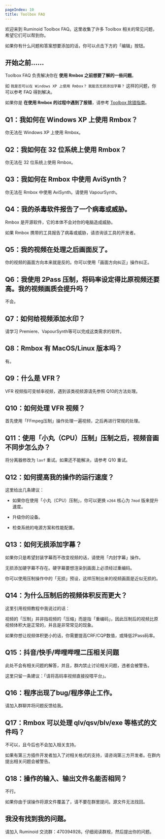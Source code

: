 ```yaml
---
pageIndex: 10
title: Toolbox FAQ
---
```


欢迎来到 Ruminoid Toolbox FAQ。这里收集了许多 Toolbox 相关的常见问题，希望它们可以帮到你。

如果你有什么问题和答案想要添加的话，你可以点击下方的「编辑」按钮。

## 开始之前……

Toolbox FAQ 负责解决你在 **使用 Rmbox 之前想要了解的一些问题**。

如 `我是否可以在 Windows XP 上使用 Rmbox？` `我能否无损添加字幕？` 这样的问题，你可以参考 FAQ 得到解决。

如果你是 **在使用 Rmbox 的过程中遇到了报错**，请参考 [Toolbox 除错指南](./Debug.html)。

## Q1：我如何在 Windows XP 上使用 Rmbox？

你无法在 Windows XP 上使用 Rmbox。

## Q2：我如何在 32 位系统上使用 Rmbox？

你无法在 32 位系统上使用 Rmbox。

## Q3：我如何在 Rmbox 中使用 AviSynth？

你无法在 Rmbox 中使用 AviSynth。请使用 VapourSynth。

## Q4：我的杀毒软件报告了一个病毒或威胁。

Rmbox 是开源软件，它的本体不会对你的电脑造成威胁。

如果 Rmbox 携带的工具报告了病毒或威胁，请咨询该工具的开发者。

## Q5：我的视频在处理之后画面反了。

你的视频的画面方向本来就是反的。你可以使用「画面方向纠正」操作纠正。

## Q6：我使用 2Pass 压制，将码率设定得比原视频还要高。我的视频画质会提升吗？

不会。

## Q7：如何给视频添加水印？

请学习 Premiere、VapourSynth等可以完成这类需求的软件。

## Q8：Rmbox 有 MacOS/Linux 版本吗？

有。

## Q9：什么是 VFR？

VFR 视频指可变帧率视频，遇到该类视频源请先参照 Q10的方法处理。

## Q10：如何处理 VFR 视频？

首先使用「FFmpeg压制」操作处理一遍视频，之后再进行常规的处理。

## Q11：使用「小丸（CPU）压制」压制之后，视频音画不同步怎么办？

将分离器修改为 `lavf` 重试。如果还不能解决，请参考 Q10 重试。

## Q12：如何提高我的操作的运行速度？

这里给出几条建议：

- 如果你在使用「小丸（CPU）压制」，你可以更换 `x264` 核心为 `7mod` 版来提升速度。

- 升级你的设备。

- 检查系统的电源方案和性能配置。

## Q13：如何无损添加字幕？

如果你只是希望封装字幕而不改变视频的话，请使用「内封字幕」操作。

无损添加硬字幕不存在。硬字幕要想渲染到画面上必须经过重编码。

你可以使用压制操作中的「无损」预设，这样压制出来的视频画面是近似无损的。

## Q14：为什么压制后的视频体积反而更大？

这里引用视频教程中我说过的话：

视频的「压制」并非指视频的「压缩」而是指「重编码」，因此压制后的视频比原视频体积大是正常的，并且是非常常见的现象。

如果你想让视频体积更小的话，你需要提高CRF/CQP数值，或降低2Pass码率。

## Q15：抖音/快手/哔哩哔哩二压相关问题

此处不会有相关问题的解答，并且，群内禁止讨论相关问题，违者会被警告。

这里只留一条建议：「请将高码率视频直接投喂平台」。

## Q16：程序出现了bug/程序停止工作。

请加入群聊并将问题反馈给我。

## Q17：Rmbox 可以处理 qlv/qsv/blv/exe 等格式的文件吗？

不可以，且今后也不会加入相关支持。

如果有第三方插件开发者加入了对相关格式的支持，请咨询第三方开发者。在群内提出相关问题会被警告。

## Q18：操作的输入、输出文件名能否相同？

不行。

如果你由于误操作将源文件覆盖了，请不要在群里提问。源文件无法找回。

## 我没有找到我的问题。

请加入 Ruminoid 交流群：470394928。仔细阅读群规，然后提出你的问题。
